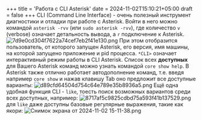 +++
title = 'Работа с CLI Asterisk'
date = 2024-11-02T15:10:21+05:00
draft = false
+++
CLI (Command Line Interface) - очень полезный инструмент диагностики и отладки при работе с Asterisk.
Войти в него можно командой `asterisk -rvv` (или `sudo asterisk -rvv`), где количество `v` (verbose) означает детальность вывода, а `r` подключение к Asterisk.
![7d9e0cd304f7622a74cef7eb2f41e130.png](/_resources/7d9e0cd304f7622a74cef7eb2f41e130.png)
При этом отобразится пользователь, от которого запущен Asterisk, его версия, имя машины, на которой запущено приложение и pid процесса.
`*CLI>` означает интерактивный режим работы в CLI Asterisk.
Список всех **доступных** для Вашего Asterisk команд можно узнать командой `core show help`.
В Asterisk также отлично работает автодополнение команд, т.е. введя например `core show` и нажав клавишу Tab оно предложит все доступные варианты:
![d89cfd64504d754c64e789e35b8936a5.png](/_resources/d89cfd64504d754c64e789e35b8936a5.png)
Ещё одна удобная функция CLI - `like`, тоесть поиск возможных вариантов среди всех доступных, например:
![8717af5c9825cdbd75a593f41b137529.png](/_resources/8717af5c9825cdbd75a593f41b137529.png)
для `like` даже доступны базовые регулярные выражения, такие как якори:
![Снимок экрана от 2024-11-02 15-11-38.png](/_resources/Снимок%20экрана%20от%202024-11-02%2015-11-38.png)

